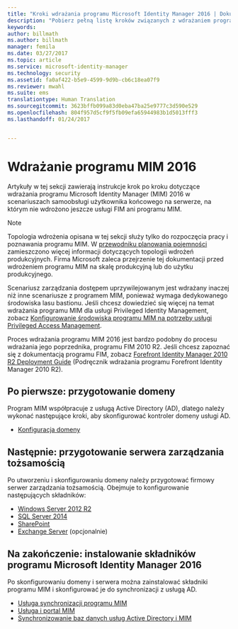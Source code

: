 ```yaml
---
title: "Kroki wdrażania programu Microsoft Identity Manager 2016 | Dokumentacja firmy Microsoft"
description: "Pobierz pełną listę kroków związanych z wdrażaniem programu Microsoft Identity Manager 2016 od przygotowania środowiska do konfigurowania portali."
keywords: 
author: billmath
ms.author: billmath
manager: femila
ms.date: 03/27/2017
ms.topic: article
ms.service: microsoft-identity-manager
ms.technology: security
ms.assetid: fa0af422-b5e9-4599-9d9b-cb6c18ea07f9
ms.reviewer: mwahl
ms.suite: ems
translationtype: Human Translation
ms.sourcegitcommit: 3623bffb099a83d0eba47ba25e9777c3d590e529
ms.openlocfilehash: 804f957d5cf9f5fb09efa65944983b1d5013fff3
ms.lasthandoff: 01/24/2017


---
```


# <a name="deploy-mim-2016"></a>Wdrażanie programu MIM 2016
Artykuły w tej sekcji zawierają instrukcje krok po kroku dotyczące wdrażania programu Microsoft Identity Manager (MIM) 2016 w scenariuszach samoobsługi użytkownika końcowego na serwerze, na którym nie wdrożono jeszcze usługi FIM ani programu MIM.

> [!NOTE]
> Topologia wdrożenia opisana w tej sekcji służy tylko do rozpoczęcia pracy i poznawania programu MIM.  W [przewodniku planowania pojemności](/microsoft-identity-manager/plan-design/capacity-planning-guide) zamieszczono więcej informacji dotyczących topologii wdrożeń produkcyjnych.  Firma Microsoft zaleca przejrzenie tej dokumentacji przed wdrożeniem programu MIM na skalę produkcyjną lub do użytku produkcyjnego.

Scenariusz zarządzania dostępem uprzywilejowanym jest wdrażany inaczej niż inne scenariusze z programem MIM, ponieważ wymaga dedykowanego środowiska lasu bastionu.  Jeśli chcesz dowiedzieć się więcej na temat wdrażania programu MIM dla usługi Privileged Identity Management, zobacz [Konfigurowanie środowiska programu MIM na potrzeby usługi Privileged Access Management](/microsoft-identity-manager/pam/configuring-mim-environment-for-pam).

Proces wdrażania programu MIM 2016 jest bardzo podobny do procesu wdrażania jego poprzednika, programu FIM 2010 R2. Jeśli chcesz zapoznać się z dokumentacją programu FIM, zobacz [Forefront Identity Manager 2010 R2 Deployment Guide](https://technet.microsoft.com/library/jj134310) (Podręcznik wdrażania programu Forefront Identity Manager 2010 R2).

## <a name="first-prepare-a-domain"></a>Po pierwsze: przygotowanie domeny
Program MIM współpracuje z usługą Active Directory (AD), dlatego należy wykonać następujące kroki, aby skonfigurować kontroler domeny usługi AD.
- [Konfiguracja domeny](preparing-domain.md)

## <a name="next-prepare-an-identity-management-server"></a>Następnie: przygotowanie serwera zarządzania tożsamością
Po utworzeniu i skonfigurowaniu domeny należy przygotować firmowy serwer zarządzania tożsamością. Obejmuje to konfigurowanie następujących składników:
- [Windows Server 2012 R2](prepare-server-ws2012r2.md)
- [SQL Server 2014](prepare-server-sql2014.md)
- [SharePoint](prepare-server-sharepoint.md)
- [Exchange Server](prepare-server-exchange.md) (opcjonalnie)

## <a name="finally-install-microsoft-identity-manager-2016-components"></a>Na zakończenie: instalowanie składników programu Microsoft Identity Manager 2016
Po skonfigurowaniu domeny i serwera można zainstalować składniki programu MIM i skonfigurować je do synchronizacji z usługą AD.
- [Usługa synchronizacji programu MIM](install-mim-sync.md)
- [Usługa i portal MIM](install-mim-service-portal.md)
- [Synchronizowanie baz danych usług Active Directory i MIM](install-mim-sync-ad-service.md)


